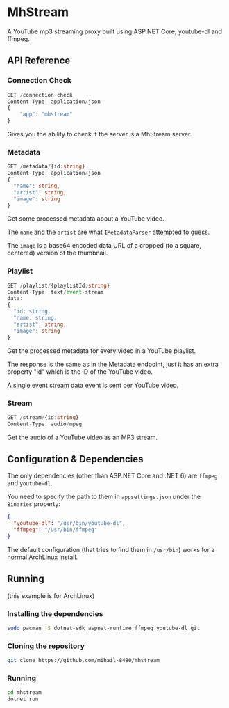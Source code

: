 # MhStream
A YouTube mp3 streaming proxy built using ASP.NET Core, youtube-dl and ffmpeg.

## API Reference

### Connection Check
```ts
GET /connection-check
Content-Type: application/json
{
    "app": "mhstream"
}
```

Gives you the ability to check if the server is a MhStream server.

### Metadata
```ts
GET /metadata/{id:string}
Content-Type: application/json
{
  "name": string,
  "artist": string,
  "image": string
}
```

Get some processed metadata about a YouTube video.

The `name` and the `artist` are what `IMetadataParser` attempted to guess.

The `image` is a base64 encoded data URL of a cropped (to a square, centered) version of the thumbnail.

### Playlist
```ts
GET /playlist/{playlistId:string}
Content-Type: text/event-stream
data:
{
  "id: string,
  "name: string,
  "artist": string,
  "image": string
}
```

Get the processed metadata for every video in a YouTube playlist.

The response is the same as in the Metadata endpoint, just it has an extra property "id" which is the ID of the YouTube video.

A single event stream data event is sent per YouTube video.


### Stream
```ts
GET /stream/{id:string}
Content-Type: audio/mpeg
```

Get the audio of a YouTube video as an MP3 stream.

## Configuration & Dependencies
The only dependencies (other than ASP.NET Core and .NET 6) are `ffmpeg` and `youtube-dl`.

You need to specify the path to them in `appsettings.json` under the `Binaries` property:
```json
{
  "youtube-dl": "/usr/bin/youtube-dl",
  "ffmpeg": "/usr/bin/ffmpeg"
}
```

The default configuration (that tries to find them in `/usr/bin`) works for a normal ArchLinux install.


## Running
(this example is for ArchLinux)

### Installing the dependencies
```sh
sudo pacman -S dotnet-sdk aspnet-runtime ffmpeg youtube-dl git
```

### Cloning the repository
```sh
git clone https://github.com/mihail-8480/mhstream
```

### Running
```sh
cd mhstream
dotnet run
```
